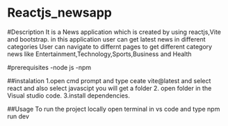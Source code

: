 # Reactjs_newsapp

#Description
It is a News application which is created by using reactjs,Vite and bootstrap.
in this application user can get latest news in different categories 
User can navigate to differnt pages to get different category news like Entertainment,Technology,Sports,Business and Health

#prerequisites 
-node js
-npm 

##instalation
1.open cmd prompt and type ceate vite@latest and select react and also select javascipt
you will get a folder
2. open folder in the Visual studio code.
3.install dependencies.

##Usage
To run the project locally
open terminal in vs code and type npm run dev






